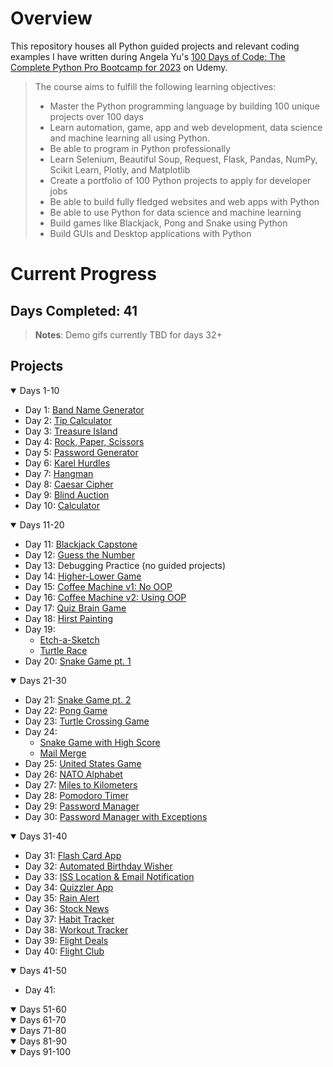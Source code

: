 # Overview

This repository houses all Python guided projects and relevant coding examples I have written during Angela Yu's [100 Days of Code: The Complete Python Pro Bootcamp for 2023](https://www.udemy.com/course/100-days-of-code/) on Udemy.

>The course aims to fulfill the following learning objectives:
>
>- Master the Python programming language by building 100 unique projects over 100 days
>- Learn automation, game, app and web development, data science and machine learning all using Python.
>- Be able to program in Python professionally
>- Learn Selenium, Beautiful Soup, Request, Flask, Pandas, NumPy, Scikit Learn, Plotly, and Matplotlib
>- Create a portfolio of 100 Python projects to apply for developer jobs
>- Be able to build fully fledged websites and web apps with Python
>- Be able to use Python for data science and machine learning
>- Build games like Blackjack, Pong and Snake using Python
>- Build GUIs and Desktop applications with Python

# Current Progress
## Days Completed: 41

>**Notes**:
>Demo gifs currently TBD for days 32+

## Projects

<details open=""><summary>Days 1-10</summary>

- Day 1: [Band Name Generator](https://github.com/marilynyi/100-days-of-code-python/tree/main/days-01-10/day-01/band-name-generator)
- Day 2: [Tip Calculator](https://github.com/marilynyi/100-days-of-code-python/tree/main/days-01-10/day-02/tip-calculator)
- Day 3: [Treasure Island](https://github.com/marilynyi/100-days-of-code-python/tree/main/days-01-10/day-03/treasure-island)
- Day 4: [Rock, Paper, Scissors](https://github.com/marilynyi/100-days-of-code-python/tree/main/days-01-10/day-04/rock-paper-scissors)
- Day 5: [Password Generator](https://github.com/marilynyi/100-days-of-code-python/tree/main/days-01-10/day-05/password-generator)
- Day 6: [Karel Hurdles](https://github.com/marilynyi/100-days-of-code-python/tree/main/days-01-10/day-06/karel-hurdles)
- Day 7: [Hangman](https://github.com/marilynyi/100-days-of-code-python/tree/main/days-01-10/day-07/hangman)
- Day 8: [Caesar Cipher](https://github.com/marilynyi/100-days-of-code-python/tree/main/days-01-10/day-08/caesar-cipher)
- Day 9: [Blind Auction](https://github.com/marilynyi/100-days-of-code-python/tree/main/days-01-10/day-09/blind-auction)
- Day 10: [Calculator](https://github.com/marilynyi/100-days-of-code-python/tree/main/days-01-10/day-10/calculator)
</details>
<details open=""><summary>Days 11-20</summary>

- Day 11: [Blackjack Capstone](https://github.com/marilynyi/100-days-of-code-python/tree/main/days-11-20/day-11/blackjack-capstone)
- Day 12: [Guess the Number](https://github.com/marilynyi/100-days-of-code-python/tree/main/days-11-20/day-12/guess-the-number)
- Day 13: Debugging Practice (no guided projects)
- Day 14: [Higher-Lower Game](https://github.com/marilynyi/100-days-of-code-python/tree/main/days-11-20/day-14/higher-lower-game)
- Day 15: [Coffee Machine v1: No OOP](https://github.com/marilynyi/100-days-of-code-python/tree/main/days-11-20/day-15/coffee-machine)
- Day 16: [Coffee Machine v2: Using OOP](https://github.com/marilynyi/100-days-of-code-python/tree/main/days-11-20/day-16/coffee-machine)
- Day 17: [Quiz Brain Game](https://github.com/marilynyi/100-days-of-code-python/tree/main/days-11-20/day-17/quiz-brain)
- Day 18: [Hirst Painting](https://github.com/marilynyi/100-days-of-code-python/tree/main/days-11-20/day-18/hirst-painting)
- Day 19:
  - [Etch-a-Sketch](https://github.com/marilynyi/100-days-of-code-python/tree/main/days-11-20/day-19/etch-a-sketch)
  - [Turtle Race](https://github.com/marilynyi/100-days-of-code-python/tree/main/days-11-20/day-19/turtle-race)
- Day 20: [Snake Game pt. 1](https://github.com/marilynyi/100-days-of-code-python/tree/main/days-11-20/day-20/snake-game-part-1)
</details>
<details open=""><summary>Days 21-30</summary>

- Day 21: [Snake Game pt. 2](https://github.com/marilynyi/100-days-of-code-python/tree/main/days-21-30/day-21/snake-game)
- Day 22: [Pong Game](https://github.com/marilynyi/100-days-of-code-python/tree/main/days-21-30/day-22/pong-game)
- Day 23: [Turtle Crossing Game](https://github.com/marilynyi/100-days-of-code-python/tree/main/days-21-30/day-23/turtle-crossing-game)
- Day 24:
  - [Snake Game with High Score](https://github.com/marilynyi/100-days-of-code-python/tree/main/days-21-30/day-24/snake-game-with-high-score)
  - [Mail Merge](https://github.com/marilynyi/100-days-of-code-python/tree/main/days-21-30/day-24/mail-merge)
- Day 25: [United States Game](https://github.com/marilynyi/100-days-of-code-python/tree/main/days-21-30/day-25/united-states-game)
- Day 26: [NATO Alphabet](https://github.com/marilynyi/100-days-of-code-python/tree/main/days-21-30/day-26/nato-alphabet)
- Day 27: [Miles to Kilometers](https://github.com/marilynyi/100-days-of-code-python/tree/main/days-21-30/day-27/mile-to-km)
- Day 28: [Pomodoro Timer](https://github.com/marilynyi/100-days-of-code-python/tree/main/days-21-30/day-28/pomodoro-timer)
- Day 29: [Password Manager](https://github.com/marilynyi/100-days-of-code-python/tree/main/days-21-30/day-29/password-manager)
- Day 30: [Password Manager with Exceptions](https://github.com/marilynyi/100-days-of-code-python/tree/main/days-21-30/day-30/password-manager-w-exceptions)
</details>
<details open=""><summary>Days 31-40</summary>

- Day 31: [Flash Card App](https://github.com/marilynyi/100-days-of-code-python/tree/main/days-31-40/day-31/flash-card-app)
- Day 32: [Automated Birthday Wisher](https://github.com/marilynyi/100-days-of-code-python/tree/main/days-31-40/day-32/automated-birthday-wisher)
- Day 33: [ISS Location & Email Notification](https://github.com/marilynyi/100-days-of-code-python/tree/main/days-31-40/day-33/iss-location-and-email)
- Day 34: [Quizzler App](https://github.com/marilynyi/100-days-of-code-python/tree/main/days-31-40/day-34/quizzler-app)
- Day 35: [Rain Alert](https://github.com/marilynyi/100-days-of-code-python/tree/main/days-31-40/day-35/rain-alert)
- Day 36: [Stock News](https://github.com/marilynyi/100-days-of-code-python/tree/main/days-31-40/day-36/stock-news)
- Day 37: [Habit Tracker](https://github.com/marilynyi/100-days-of-code-python/tree/main/days-31-40/day-37/habit-tracker)
- Day 38: [Workout Tracker](https://github.com/marilynyi/100-days-of-code-python/tree/main/days-31-40/day-38/workout-tracker)
- Day 39: [Flight Deals](https://github.com/marilynyi/100-days-of-code-python/tree/main/days-31-40/day-39/flight-deals)
- Day 40: [Flight Club](https://github.com/marilynyi/100-days-of-code-python/tree/main/days-31-40/day-40/flight-club)
</details>
<details open=""><summary>Days 41-50</summary>

- Day 41: [](https://github.com/marilynyi/100-days-of-code-python/tree/main/days-41-50/day-41/flight-club)
</details>
<details open=""><summary>Days 51-60</summary>
</details>
<details open=""><summary>Days 61-70</summary>
</details>
<details open=""><summary>Days 71-80</summary>
</details>
<details open=""><summary>Days 81-90</summary>
</details>
<details open=""><summary>Days 91-100</summary>
</details>


